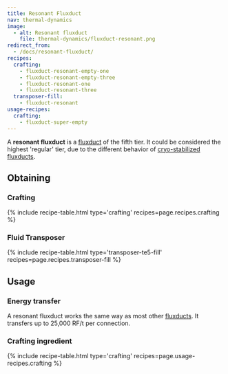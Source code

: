 ```yaml
---
title: Resonant Fluxduct
nav: thermal-dynamics
image:
  - alt: Resonant fluxduct
    file: thermal-dynamics/fluxduct-resonant.png
redirect_from:
  - /docs/resonant-fluxduct/
recipes:
  crafting:
    - fluxduct-resonant-empty-one
    - fluxduct-resonant-empty-three
    - fluxduct-resonant-one
    - fluxduct-resonant-three
  transposer-fill:
    - fluxduct-resonant
usage-recipes:
  crafting:
    - fluxduct-super-empty
---
```


A **resonant fluxduct** is a [fluxduct](/docs/thermal-dynamics/fluxducts/) of the fifth tier. It
could be considered the highest 'regular' tier, due to the different behavior of
[cryo-stabilized fluxducts](/docs/thermal-dynamics/cryo-stabilized-fluxduct/).


Obtaining
---------

### Crafting
{% include recipe-table.html type='crafting' recipes=page.recipes.crafting %}

### Fluid Transposer
{% include recipe-table.html type='transposer-te5-fill' recipes=page.recipes.transposer-fill %}


Usage
-----

### Energy transfer
A resonant fluxduct works the same way as most other
[fluxducts](/docs/thermal-dynamics/fluxducts/). It transfers up to 25,000 RF/t per connection.

### Crafting ingredient
{% include recipe-table.html type='crafting' recipes=page.usage-recipes.crafting %}
